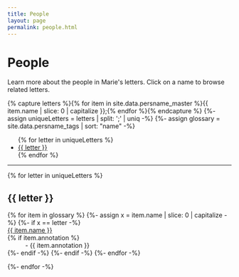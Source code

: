 ```yaml
---
title: People
layout: page
permalink: people.html
---
```


# People

Learn more about the people in Marie's letters. Click on a name to browse related letters.

{% capture letters %}{% for item in site.data.persname_master %}{{ item.name | slice: 0 | capitalize }};{% endfor %}{% endcapture %}
{%- assign uniqueLetters = letters | split: ';' | uniq -%}
{%- assign glossary = site.data.persname_tags | sort: "name" -%}

<ul class="list-inline">
{% for letter in uniqueLetters %}
<li class="list-inline-item h2"><a href="#{{ letter }}">{{ letter }}</a></li>
{% endfor %}
</ul>
<hr>

<div>

{% for letter in uniqueLetters %}
<h2 class="pt-4" id="{{ letter }}">{{ letter }}</h2>

<dl id="glossary-list">
{% for item in glossary %}
{%- assign x = item.name | slice: 0 | capitalize -%}
{%- if x == letter -%}
    <dt class="glossary-def"><div id="{{ item.key }}"><a href="{{ '/browse.html#' | append: item.key | relative_url }}">
    {{ item.name }}</a></div></dt> 
    {% if item.annotation %}<dd>- {{ item.annotation }}</dd>{%- endif -%}
{%- endif -%}
{%- endfor -%}
</dl>

{%- endfor -%}
</div>
